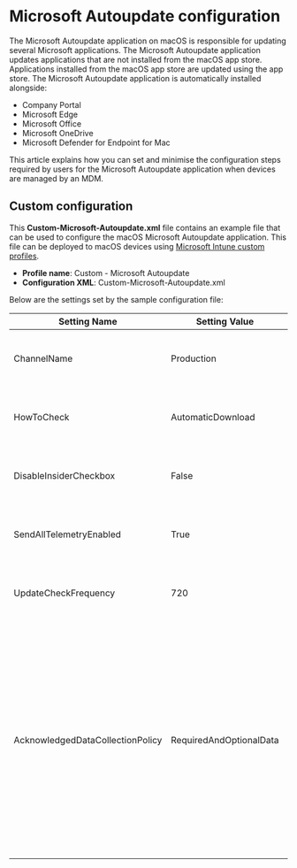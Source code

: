 # Microsoft Autoupdate configuration

The Microsoft Autoupdate application on macOS is responsible for updating several Microsoft applications. The Microsoft Autoupdate application updates applications that are not installed from the macOS app store. Applications installed from the macOS app store are updated using the app store. The Microsoft Autoupdate application is automatically installed alongside:
 - Company Portal
 - Microsoft Edge
 - Microsoft Office
 - Microsoft OneDrive
 - Microsoft Defender for Endpoint for Mac

This article explains how you can set and minimise the configuration steps required by users for the Microsoft Autoupdate application when devices are managed by an MDM.

## Custom configuration

This **Custom-Microsoft-Autoupdate.xml** file contains an example file that can be used to configure the macOS Microsoft Autoupdate application. This file can be deployed to macOS devices using [Microsoft Intune custom profiles](https://docs.microsoft.com/en-us/mem/intune/configuration/custom-settings-macos).

 - **Profile name**: Custom - Microsoft Autoupdate
 - **Configuration XML**: Custom-Microsoft-Autoupdate.xml


Below are the settings set by the sample configuration file:

| Setting Name | Setting Value | Reference |
| --- | --- | --- |
| ChannelName | Production | [Set preferences for Microsoft AutoUpdate](https://docs.microsoft.com/en-us/windows/security/threat-protection/microsoft-defender-atp/mac-updates#set-the-channel-name) |
| HowToCheck | AutomaticDownload | [Set preferences for Microsoft AutoUpdate](https://docs.microsoft.com/en-us/windows/security/threat-protection/microsoft-defender-atp/mac-updates#change-how-mau-interacts-with-updates) |
| DisableInsiderCheckbox | False | [Set preferences for Microsoft AutoUpdate](https://docs.microsoft.com/en-us/windows/security/threat-protection/microsoft-defender-atp/mac-updates#disable-insider-checkbox) |
| SendAllTelemetryEnabled | True | [Set preferences for Microsoft AutoUpdate](https://docs.microsoft.com/en-us/windows/security/threat-protection/microsoft-defender-atp/mac-updates#limit-the-telemetry-that-is-sent-from-mau) | 
| UpdateCheckFrequency | 720 | [Set preferences for Microsoft AutoUpdate](https://docs.microsoft.com/en-us/windows/security/threat-protection/microsoft-defender-atp/mac-updates#set-update-check-frequency) | 
| AcknowledgedDataCollectionPolicy | RequiredAndOptionalData | This setting prevents Company Portal from prompting the user for data collection approval when opening for the first time. [Preference setting for the Required Data Notice dialog for Microsoft AutoUpdate](https://docs.microsoft.com/en-us/deployoffice/privacy/mac-privacy-preferences#preference-setting-for-the-required-data-notice-dialog-for-microsoft-autoupdate) |
